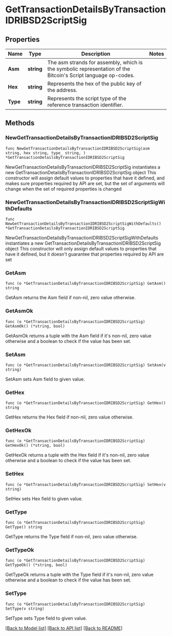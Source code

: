 # GetTransactionDetailsByTransactionIDRIBSD2ScriptSig

## Properties

Name | Type | Description | Notes
------------ | ------------- | ------------- | -------------
**Asm** | **string** | The asm strands for assembly, which is the symbolic representation of the Bitcoin&#39;s Script language op-codes. | 
**Hex** | **string** | Represents the hex of the public key of the address. | 
**Type** | **string** | Represents the script type of the reference transaction identifier. | 

## Methods

### NewGetTransactionDetailsByTransactionIDRIBSD2ScriptSig

`func NewGetTransactionDetailsByTransactionIDRIBSD2ScriptSig(asm string, hex string, type_ string, ) *GetTransactionDetailsByTransactionIDRIBSD2ScriptSig`

NewGetTransactionDetailsByTransactionIDRIBSD2ScriptSig instantiates a new GetTransactionDetailsByTransactionIDRIBSD2ScriptSig object
This constructor will assign default values to properties that have it defined,
and makes sure properties required by API are set, but the set of arguments
will change when the set of required properties is changed

### NewGetTransactionDetailsByTransactionIDRIBSD2ScriptSigWithDefaults

`func NewGetTransactionDetailsByTransactionIDRIBSD2ScriptSigWithDefaults() *GetTransactionDetailsByTransactionIDRIBSD2ScriptSig`

NewGetTransactionDetailsByTransactionIDRIBSD2ScriptSigWithDefaults instantiates a new GetTransactionDetailsByTransactionIDRIBSD2ScriptSig object
This constructor will only assign default values to properties that have it defined,
but it doesn't guarantee that properties required by API are set

### GetAsm

`func (o *GetTransactionDetailsByTransactionIDRIBSD2ScriptSig) GetAsm() string`

GetAsm returns the Asm field if non-nil, zero value otherwise.

### GetAsmOk

`func (o *GetTransactionDetailsByTransactionIDRIBSD2ScriptSig) GetAsmOk() (*string, bool)`

GetAsmOk returns a tuple with the Asm field if it's non-nil, zero value otherwise
and a boolean to check if the value has been set.

### SetAsm

`func (o *GetTransactionDetailsByTransactionIDRIBSD2ScriptSig) SetAsm(v string)`

SetAsm sets Asm field to given value.


### GetHex

`func (o *GetTransactionDetailsByTransactionIDRIBSD2ScriptSig) GetHex() string`

GetHex returns the Hex field if non-nil, zero value otherwise.

### GetHexOk

`func (o *GetTransactionDetailsByTransactionIDRIBSD2ScriptSig) GetHexOk() (*string, bool)`

GetHexOk returns a tuple with the Hex field if it's non-nil, zero value otherwise
and a boolean to check if the value has been set.

### SetHex

`func (o *GetTransactionDetailsByTransactionIDRIBSD2ScriptSig) SetHex(v string)`

SetHex sets Hex field to given value.


### GetType

`func (o *GetTransactionDetailsByTransactionIDRIBSD2ScriptSig) GetType() string`

GetType returns the Type field if non-nil, zero value otherwise.

### GetTypeOk

`func (o *GetTransactionDetailsByTransactionIDRIBSD2ScriptSig) GetTypeOk() (*string, bool)`

GetTypeOk returns a tuple with the Type field if it's non-nil, zero value otherwise
and a boolean to check if the value has been set.

### SetType

`func (o *GetTransactionDetailsByTransactionIDRIBSD2ScriptSig) SetType(v string)`

SetType sets Type field to given value.



[[Back to Model list]](../README.md#documentation-for-models) [[Back to API list]](../README.md#documentation-for-api-endpoints) [[Back to README]](../README.md)


